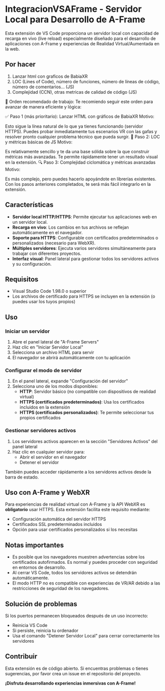 # IntegracionVSAFrame - Servidor Local para Desarrollo de A-Frame

Esta extensión de VS Code proporciona un servidor local con capacidad de recarga en vivo (live reload) especialmente diseñado para el desarrollo de aplicaciones con A-Frame y experiencias de Realidad Virtual/Aumentada en la web.

## Por hacer
1. Lanzar html con graficos de BabiaXR
2. LOC (Lines of Code), número de funciones, número de líneas de código, número de comentarios... (JS)
3. Complejidad (CCN), otras metricas de calidad de código (JS) 

🚀 Orden recomendado de trabajo:
Te recomiendo seguir este orden para avanzar de manera eficiente y lógica:

✅ Paso 1 (más prioritario): Lanzar HTML con gráficos de BabiaXR
Motivo:

Esto sigue la línea natural de lo que ya tienes funcionando (servidor HTTPS).
Puedes probar inmediatamente tus escenarios VR con las gafas y resolver pronto cualquier problema técnico que pueda surgir.
🔄 Paso 2: LOC y métricas básicas de JS
Motivo:

Es relativamente sencillo y te da una base sólida sobre la que construir métricas más avanzadas.
Te permite rápidamente tener un resultado visual en la extensión.
🔍 Paso 3: Complejidad ciclomática y métricas avanzadas
Motivo:

Es más complejo, pero puedes hacerlo apoyándote en librerías existentes.
Con los pasos anteriores completados, te será más fácil integrarlo en la extensión.


## Características

- **Servidor local HTTP/HTTPS**: Permite ejecutar tus aplicaciones web en un servidor local.
- **Recarga en vivo**: Los cambios en tus archivos se reflejan automáticamente en el navegador.
- **Soporte para HTTPS**: Configurable con certificados predeterminados o personalizados (necesario para WebXR).
- **Múltiples servidores**: Ejecuta varios servidores simultáneamente para trabajar con diferentes proyectos.
- **Interfaz visual**: Panel lateral para gestionar todos los servidores activos y su configuración.


## Requisitos

- Visual Studio Code 1.98.0 o superior
- Los archivos de certificado para HTTPS se incluyen en la extensión (o puedes usar los tuyos propios)

## Uso

### Iniciar un servidor

1. Abre el panel lateral de "A-Frame Servers"
2. Haz clic en "Iniciar Servidor Local"
3. Selecciona un archivo HTML para servir
4. El navegador se abrirá automáticamente con tu aplicación

### Configurar el modo de servidor

1. En el panel lateral, expande "Configuración del servidor"
2. Selecciona uno de los modos disponibles:
   - **HTTP**: Servidor básico (no compatible con dispositivos de realidad virtual)
   - **HTTPS (certificados predeterminados)**: Usa los certificados incluidos en la extensión
   - **HTTPS (certificados personalizados)**: Te permite seleccionar tus propios certificados

### Gestionar servidores activos

1. Los servidores activos aparecen en la sección "Servidores Activos" del panel lateral
2. Haz clic en cualquier servidor para:
   - Abrir el servidor en el navegador
   - Detener el servidor

También puedes acceder rápidamente a los servidores activos desde la barra de estado.

## Uso con A-Frame y WebXR

Para experiencias de realidad virtual con A-Frame y la API WebXR es **obligatorio** usar HTTPS. Esta extensión facilita este requisito mediante:

- Configuración automática del servidor HTTPS
- Certificados SSL predeterminados incluidos
- Opción para usar certificados personalizados si los necesitas

## Notas importantes

- Es posible que los navegadores muestren advertencias sobre los certificados autofirmados. Es normal y puedes proceder con seguridad en entornos de desarrollo.
- Al cerrar VS Code, todos los servidores activos se detendrán automáticamente.
- El modo HTTP no es compatible con experiencias de VR/AR debido a las restricciones de seguridad de los navegadores.

## Solución de problemas

Si los puertos permanecen bloqueados después de un uso incorrecto:
- Reinicia VS Code
- Si persiste, reinicia tu ordenador
- Usa el comando "Detener Servidor Local" para cerrar correctamente los servidores

## Contribuir

Esta extensión es de código abierto. Si encuentras problemas o tienes sugerencias, por favor crea un issue en el repositorio del proyecto.

**¡Disfruta desarrollando experiencias inmersivas con A-Frame!**
